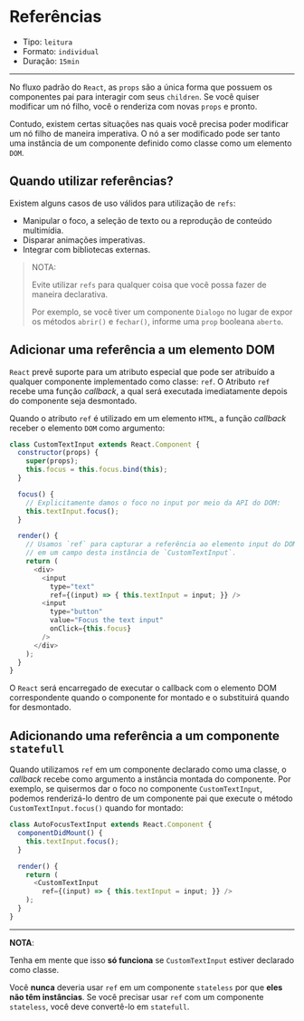 # Referências

* Tipo: `leitura`
* Formato: `individual`
* Duração: `15min`

***

No fluxo padrão do `React`, as `props` são a única forma que possuem os componentes pai para interagir com seus `children`. Se você quiser modificar um nó filho, você o renderiza com novas `props` e pronto.

Contudo, existem certas situações nas quais você precisa poder modificar um nó filho de maneira imperativa. O nó a ser modificado pode ser tanto uma instância de um componente definido como classe como um elemento `DOM`.

## Quando utilizar referências?

Existem alguns casos de uso válidos para utilização de `refs`:

* Manipular o foco, a seleção de texto ou a reprodução de conteúdo multimídia.
* Disparar animações imperativas.
* Integrar com bibliotecas externas.

> NOTA:
>
> Evite utilizar `refs` para qualquer coisa que você possa fazer de maneira declarativa.
>
> Por exemplo, se você tiver um componente `Dialogo` no lugar de expor os métodos `abrir()` e `fechar()`, informe uma `prop` booleana `aberto`.

## Adicionar uma referência a um elemento DOM

`React` prevê suporte para um atributo especial que pode ser atribuído a qualquer componente implementado como classe: `ref`. O Atributo `ref` recebe uma função _callback_, a qual será executada imediatamente depois do componente seja desmontado.

Quando o atributo `ref` é utilizado em um elemento `HTML`, a função _callback_ receber o elemento `DOM` como argumento:

```js
class CustomTextInput extends React.Component {
  constructor(props) {
    super(props);
    this.focus = this.focus.bind(this);
  }

  focus() {
    // Explicitamente damos o foco no input por meio da API do DOM:
    this.textInput.focus();
  }

  render() {
    // Usamos `ref` para capturar a referência ao elemento input do DOM
    // em um campo desta instância de `CustomTextInput`.
    return (
      <div>
        <input
          type="text"
          ref={(input) => { this.textInput = input; }} />
        <input
          type="button"
          value="Focus the text input"
          onClick={this.focus}
        />
      </div>
    );
  }
}
```

O `React` será encarregado de executar o callback com o elemento DOM correspondente quando o componente for montado e o substituirá quando for desmontado.

## Adicionando uma referência a um componente `statefull`

Quando utilizamos `ref` em um componente declarado como uma classe, o _callback_ recebe como argumento a instância montada do componente. Por exemplo, se quisermos dar o foco no componente `CustomTextInput`, podemos renderizá-lo dentro de um componente pai que execute o método `CustomTextInput.focus()` quando for montado:

```js
class AutoFocusTextInput extends React.Component {
  componentDidMount() {
    this.textInput.focus();
  }

  render() {
    return (
      <CustomTextInput
        ref={(input) => { this.textInput = input; }} />
    );
  }
}
```

***

**NOTA**:

Tenha em mente que isso **só funciona** se `CustomTextInput` estiver declarado como classe.

Você **nunca** deveria usar `ref` em um componente `stateless` por que **eles não têm instâncias**. Se você precisar usar `ref` com um componente `stateless`, você deve convertê-lo em `statefull`.